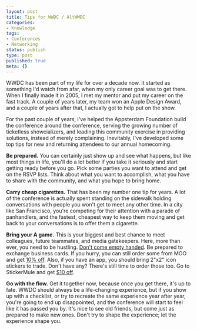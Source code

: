 ```yaml
---
layout: post
title: Tips for WWDC / AltWWDC
categories:
- Knowledge
tags:
- Conferences
- Networking
status: publish
type: post
published: true
meta: {}
---
```

WWDC has been part of my life for over a decade now. It started as something I'd watch from afar, when my only career goal was to get there. When I finally made it in 2005, I met my mentor and put my career on the fast track. A couple of years later, my team won an Apple Design Award, and a couple of years after that, I actually got to help put on the show.

For the past couple of years, I've helped the Appsterdam Foundation build the conference around the conference, serving the growing number of ticketless showcializers, and leading this community exercise in providing solutions, instead of merely complaining. Inevitably, I've developed some top tips for new and returning attendees to our annual homecoming.

<strong>Be prepared.</strong> You can certainly just show up and see what happens, but like most things in life, you'll do a lot better if you take it seriously and start getting ready before you go. Pick some parties you want to attend and get on the RSVP lists. Think about what you want to accomplish, what you have to share with the community, and what you hope to bring home.

<strong>Carry cheap cigarettes.</strong> That has been my number one tip for years. A lot of the conference is actually spent standing on the sidewalk holding conversations with people you won't get to meet any other time. In a city like San Francisco, you're competing for their attention with a parade of panhandlers, and the fastest, cheapest way to keep them moving and get back to your conversations is to offer them a cigarette.

<strong>Bring your A game.</strong> This is your biggest and best chance to meet colleagues, future teammates, and media gatekeepers. Here, more than ever, you need to be hustling. <a href="http://newlemurs.com/blog/4-Lets-Trade">Don't come empty handed</a>. Be prepared to exchange business cards. If you hurry, you can still order some from MOO and get <a href="http://www.moo.com/share/h7dfxg">10% off</a>. Also, if you have an app, you should bring 2"x2" icon stickers to trade. Don't have any? There's still time to order those too. Go to StickerMule and get <a href="http://www.stickermule.com/unlock?ref_id=7501079601">$10 off</a>.

<strong>Go with the flow.</strong> Get it together now, because once you get there, it's up to fate. WWDC should always be a life-changing experience, but if you show up with a checklist, or try to recreate the same experience year after year, you're going to end up disappointed, and the conference will start to feel like it has passed you by. It's nice to see old friends, but come just as prepared to make new ones. Don't try to shape the experience; let the experience shape you.
